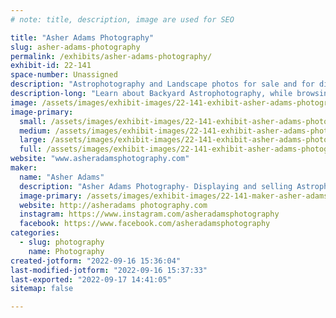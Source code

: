 ```yaml
---
# note: title, description, image are used for SEO

title: "Asher Adams Photography"
slug: asher-adams-photography
permalink: /exhibits/asher-adams-photography/
exhibit-id: 22-141
space-number: Unassigned
description: "Astrophotography and Landscape photos for sale and for display."
description-long: "Learn about Backyard Astrophotography, while browsing works of various Astronomy and Landscape Photographs."
image: /assets/images/exhibit-images/22-141-exhibit-asher-adams-photography-3e8729a9-1426-48e0-88b5-8af6ec53b6d0-large.jpeg
image-primary: 
  small: /assets/images/exhibit-images/22-141-exhibit-asher-adams-photography-3e8729a9-1426-48e0-88b5-8af6ec53b6d0-small.jpeg
  medium: /assets/images/exhibit-images/22-141-exhibit-asher-adams-photography-3e8729a9-1426-48e0-88b5-8af6ec53b6d0-medium.jpeg
  large: /assets/images/exhibit-images/22-141-exhibit-asher-adams-photography-3e8729a9-1426-48e0-88b5-8af6ec53b6d0-large.jpeg
  full: /assets/images/exhibit-images/22-141-exhibit-asher-adams-photography-3e8729a9-1426-48e0-88b5-8af6ec53b6d0-full.jpeg
website: "www.asheradamsphotography.com"
maker: 
  name: "Asher Adams"
  description: "Asher Adams Photography- Displaying and selling Astrophotography and Landscape works, with a display of astrophotography rig "
  image-primary: /assets/images/exhibit-images/22-141-maker-asher-adams-photography-47a31f71-6762-4aad-a15b-4e09e7230b49-medium.jpeg
  website: http://asheradams photography.com
  instagram: https://www.instagram.com/asheradamsphotography 
  facebook: https://www.facebook.com/asheradamsphotography
categories: 
  - slug: photography
    name: Photography
created-jotform: "2022-09-16 15:36:04"
last-modified-jotform: "2022-09-16 15:37:33"
last-exported: "2022-09-17 14:41:05"
sitemap: false

---
```

